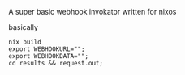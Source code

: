 A super basic webhook invokator written for nixos

basically
```
nix build
export WEBHOOKURL="";
export WEBHOOKDATA="";
cd results && request.out;
```
